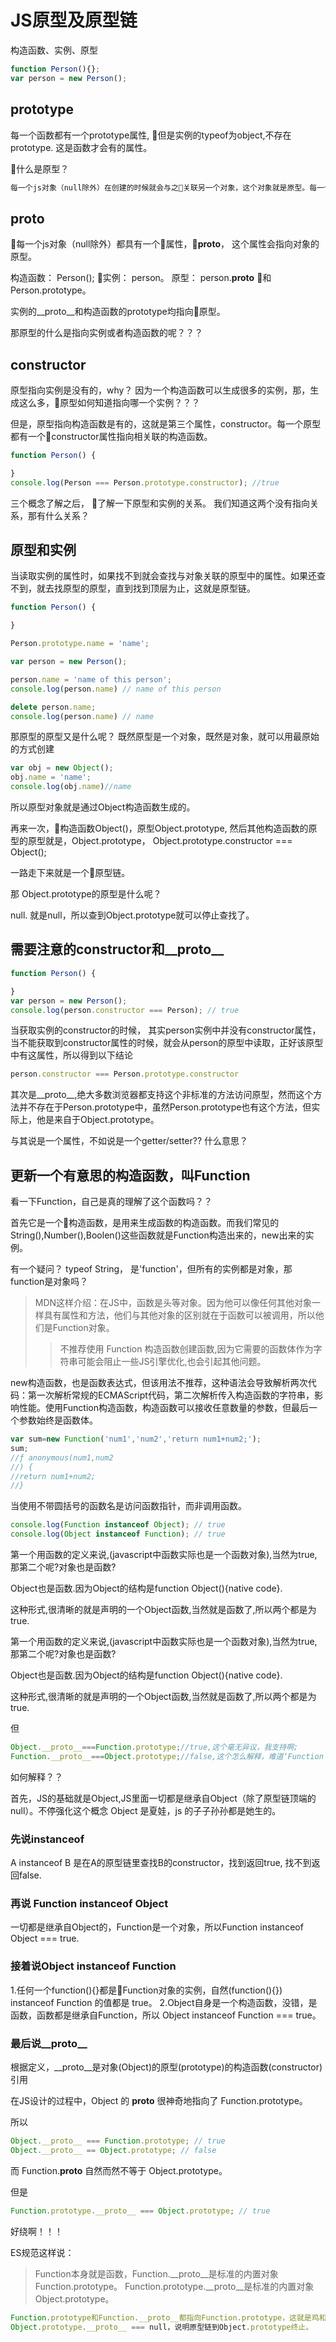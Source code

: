 # JS原型及原型链

构造函数、实例、原型

```javascript
function Person(){};
var person = new Person();
```

## prototype

每一个函数都有一个prototype属性, 但是实例的typeof为object,不存在prototype. 这是函数才会有的属性。

什么是原型？

```js
每一个js对象（null除外）在创建的时候就会与之关联另一个对象，这个对象就是原型。每一个对象都会从原型‘继承’属性
```

## __proto__

每一个js对象（null除外）都具有一个属性，__proto__， 这个属性会指向对象的原型。

构造函数： Person();
实例： person。
原型： person.__proto__ 和 Person.prototype。

实例的__proto__和构造函数的prototype均指向原型。

那原型的什么是指向实例或者构造函数的呢？？？

## constructor

原型指向实例是没有的，why？ 因为一个构造函数可以生成很多的实例，那，生成这么多，原型如何知道指向哪一个实例？？？

但是，原型指向构造函数是有的，这就是第三个属性，constructor。每一个原型都有一个constructor属性指向相关联的构造函数。

```js
function Person() {

}
console.log(Person === Person.prototype.constructor); //true
```

三个概念了解之后， 了解一下原型和实例的关系。 我们知道这两个没有指向关系，那有什么关系？

## 原型和实例

当读取实例的属性时，如果找不到就会查找与对象关联的原型中的属性。如果还查不到，就去找原型的原型，直到找到顶层为止，这就是原型链。

```js
function Person() {

}

Person.prototype.name = 'name';

var person = new Person();

person.name = 'name of this person';
console.log(person.name) // name of this person

delete person.name;
console.log(person.name) // name
```

那原型的原型又是什么呢？
既然原型是一个对象，既然是对象，就可以用最原始的方式创建

```js
var obj = new Object();
obj.name = 'name';
console.log(obj.name)//name
```

所以原型对象就是通过Object构造函数生成的。

再来一次，构造函数Object()，原型Object.prototype, 然后其他构造函数的原型的原型就是，Object.prototype， Object.prototype.constructor === Object();

一路走下来就是一个原型链。

那 Object.prototype的原型是什么呢？

null. 就是null，所以查到Object.prototype就可以停止查找了。

## 需要注意的constructor和__proto__

```js
function Person() {

}
var person = new Person();
console.log(person.constructor === Person); // true
```

当获取实例的constructor的时候， 其实person实例中并没有constructor属性，当不能获取到constructor属性的时候，就会从person的原型中读取，正好该原型中有这属性，所以得到以下结论

```js
person.constructor === Person.prototype.constructor
```

其次是__proto__,绝大多数浏览器都支持这个非标准的方法访问原型，然而这个方法并不存在于Person.prototype中，虽然Person.prototype也有这个方法，但实际上，他是来自于Object.prototype。

与其说是一个属性，不如说是一个getter/setter?? 什么意思？

## 更新一个有意思的构造函数，叫Function

看一下Function，自己是真的理解了这个函数吗？？

首先它是一个构造函数，是用来生成函数的构造函数。而我们常见的String(),Number(),Boolen()这些函数就是Function构造出来的，new出来的实例。

有一个疑问？ typeof String， 是'function'，但所有的实例都是对象，那function是对象吗？

>MDN这样介绍：在JS中，函数是头等对象。因为他可以像任何其他对象一样具有属性和方法，他们与其他对象的区别就在于函数可以被调用，所以他们是Function对象。
>>不推荐使用 Function 构造函数创建函数,因为它需要的函数体作为字符串可能会阻止一些JS引擎优化,也会引起其他问题。

new构造函数，也是函数表达式，但该用法不推荐，这种语法会导致解析两次代码：第一次解析常规的ECMAScript代码，第二次解析传入构造函数的字符串，影响性能。使用Function构造函数，构造函数可以接收任意数量的参数，但最后一个参数始终是函数体。

```js
var sum=new Function('num1','num2','return num1+num2;');
sum;
//ƒ anonymous(num1,num2
//) {
//return num1+num2;
//}
```

当使用不带圆括号的函数名是访问函数指针，而非调用函数。

```js
console.log(Function instanceof Object); // true
console.log(Object instanceof Function); // true
```

第一个用函数的定义来说,(javascript中函数实际也是一个函数对象),当然为true,那第二个呢?对象也是函数?

Object也是函数.因为Object的结构是function Object(){native code}.

这种形式,很清晰的就是声明的一个Object函数,当然就是函数了,所以两个都是为true.

 第一个用函数的定义来说,(javascript中函数实际也是一个函数对象),当然为true,那第二个呢?对象也是函数?

Object也是函数.因为Object的结构是function Object(){native code}.

这种形式,很清晰的就是声明的一个Object函数,当然就是函数了,所以两个都是为true.

但

```js
Object.__proto__===Function.prototype;//true,这个毫无异议，我支持啊;
Function.__proto__===Object.prototype;//false,这个怎么解释，难道‘Function instanceof Object’仅仅只是一个概念上的骗局？
```

如何解释？？

首先，JS的基础就是Object,JS里面一切都是继承自Object（除了原型链顶端的null）。不停强化这个概念 Object 是夏娃，js 的子子孙孙都是她生的。

### 先说instanceof

A instanceof B 是在A的原型链里查找B的constructor，找到返回true, 找不到返回false.

### 再说 Function instanceof Object

一切都是继承自Object的，Function是一个对象，所以Function instanceof Object === true.

### 接着说Object instanceof Function

1.任何一个function(){}都是Function对象的实例，自然(function(){}) instanceof Function 的值都是 true。
2.Object自身是一个构造函数，没错，是函数，函数都是继承自Function，所以 Object instanceof Function === true。

### 最后说__proto__

根据定义，__proto__是对象(Object)的原型(prototype)的构造函数(constructor)引用

在JS设计的过程中，Object 的 __proto__ 很神奇地指向了 Function.prototype。

所以

```js
Object.__proto__ === Function.prototype; // true
Object.__proto__ == Object.prototype; // false
```

而 Function.__proto__ 自然而然不等于 Object.prototype。

但是

```js
Function.prototype.__proto__ === Object.prototype; // true
```

好绕啊！！！

ES规范这样说： 
>Function本身就是函数，Function.__proto__是标准的内置对象Function.prototype。
Function.prototype.__proto__是标准的内置对象Object.prototype。

```js
Function.prototype和Function.__proto__都指向Function.prototype，这就是鸡和蛋的问题怎么出现的。
Object.prototype.__proto__ === null，说明原型链到Object.prototype终止。
```
